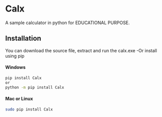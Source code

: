 # Calx
A sample calculator in python for EDUCATIONAL PURPOSE.

  
## Installation
You can download the source file, extract and run the calx.exe
	-Or
install using pip

#### Windows
```sh
pip install Calx
or
python -m pip install Calx
```

#### Mac or Linux
```sh
sudo pip install Calx
```

